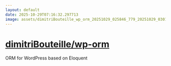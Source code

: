 ```yaml
---
layout: default
date: 2025-10-29T07:16:32.297713
image: assets/dimitriBouteille_wp_orm_20251029_025846_779_20251029_030106_9fb2b6--20251029T040133039--cropped.png
---
```


# [dimitriBouteille/wp-orm](https://github.com/dimitriBouteille/wp-orm/)

ORM for WordPress based on Eloquent
